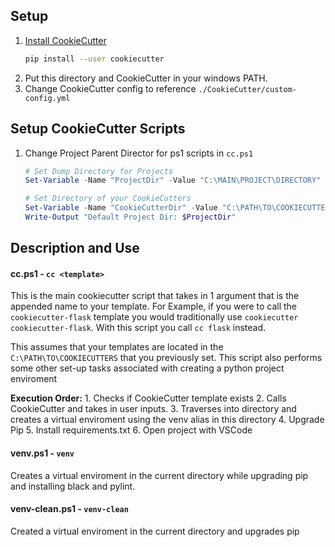 ## Setup
1. [Install CookieCutter](https://cookiecutter.readthedocs.io/en/1.7.2/installation.html)
    ```bash
    pip install --user cookiecutter
    ```
2. Put this directory and CookieCutter in your windows PATH. 
3. Change CookieCutter config to reference `./CookieCutter/custom-config.yml`

## Setup CookieCutter Scripts
1. Change Project Parent Director for ps1 scripts in `cc.ps1`

   ```powershell
   # Set Dump Directory for Projects
   Set-Variable -Name "ProjectDir" -Value "C:\MAIN\PROJECT\DIRECTORY"  # This is where your projects will be created

   # Set Directory of your CookieCutters
   Set-Variable -Name "CookieCutterDir" -Value "C:\PATH\TO\COOKIECUTTERS" # This is where your CookieCutters Live
   Write-Output "Default Project Dir: $ProjectDir"
   ```

## Description and Use
#### cc.ps1 - `cc <template>`
This is the main cookiecutter script that takes in 1 argument that is the appended name to your template. For Example, if you were to call the `cookiecutter-flask` template you would traditionally use `cookiecutter cookiecutter-flask`. With this script you call `cc flask` instead.

This assumes that your templates are located in the `C:\PATH\TO\COOKIECUTTERS` that you previously set. This script also performs some other set-up tasks associated with creating a python project enviroment

**Execution Order:**
      1. Checks if CookieCutter template exists
      2. Calls CookieCutter and takes in user inputs.
      3. Traverses into directory and creates a virtual enviroment using the venv alias in this directory
      4. Upgrade Pip
      5. Install requirements.txt
      6. Open project with VSCode

#### venv.ps1 - `venv`
Creates a virtual enviroment in the current directory while upgrading pip and installing black and pylint.

#### venv-clean.ps1 - `venv-clean`
Created a virtual enviroment in the current directory and upgrades pip
